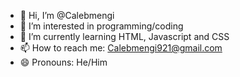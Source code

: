- 👋 Hi, I’m @Calebmengi
- 👀 I’m interested in programming/coding
- 🌱 I’m currently learning HTML, Javascript and CSS
- 📫 How to reach me: Calebmengi921@gmail.com
- 😄 Pronouns: He/Him

<!---
Calebmengi/Calebmengi is a ✨ special ✨ repository because its `README.md` (this file) appears on your GitHub profile.
You can click the Preview link to take a look at your changes.
--->
